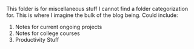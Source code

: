 This folder is for miscellaneous stuff I cannot find a folder categorization for. This is where I imagine the bulk of the blog being. Could include:

1. Notes for current ongoing projects
2. Notes for college courses
3. Productivity Stuff